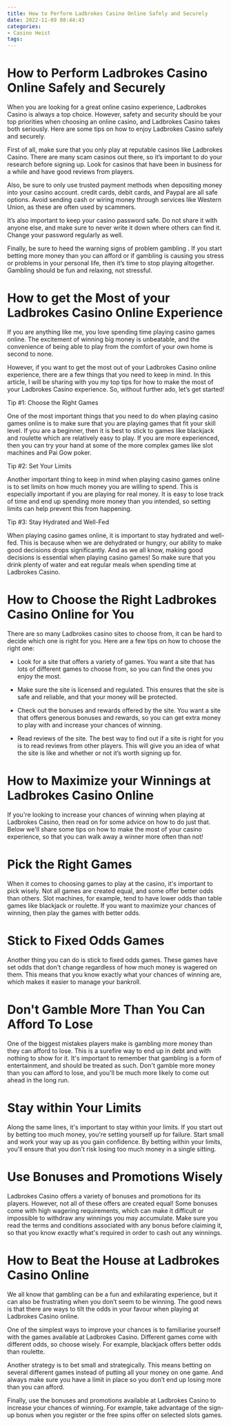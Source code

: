 ```yaml
---
title: How to Perform Ladbrokes Casino Online Safely and Securely 
date: 2022-11-09 08:44:43
categories:
- Casino Heist
tags:
---
```



#  How to Perform Ladbrokes Casino Online Safely and Securely 

When you are looking for a great online casino experience, Ladbrokes Casino is always a top choice. However, safety and security should be your top priorities when choosing an online casino, and Ladbrokes Casino takes both seriously. Here are some tips on how to enjoy Ladbrokes Casino safely and securely.

First of all, make sure that you only play at reputable casinos like Ladbrokes Casino. There are many scam casinos out there, so it’s important to do your research before signing up. Look for casinos that have been in business for a while and have good reviews from players.

Also, be sure to only use trusted payment methods when depositing money into your casino account. credit cards, debit cards, and Paypal are all safe options. Avoid sending cash or wiring money through services like Western Union, as these are often used by scammers.

It’s also important to keep your casino password safe. Do not share it with anyone else, and make sure to never write it down where others can find it. Change your password regularly as well.

Finally, be sure to heed the warning signs of problem gambling . If you start betting more money than you can afford or if gambling is causing you stress or problems in your personal life, then it’s time to stop playing altogether. Gambling should be fun and relaxing, not stressful.

#  How to get the Most of your Ladbrokes Casino Online Experience 

If you are anything like me, you love spending time playing casino games online. The excitement of winning big money is unbeatable, and the convenience of being able to play from the comfort of your own home is second to none.

However, if you want to get the most out of your Ladbrokes Casino online experience, there are a few things that you need to keep in mind. In this article, I will be sharing with you my top tips for how to make the most of your Ladbrokes Casino experience. So, without further ado, let’s get started!

Tip #1: Choose the Right Games

One of the most important things that you need to do when playing casino games online is to make sure that you are playing games that fit your skill level. If you are a beginner, then it is best to stick to games like blackjack and roulette which are relatively easy to play. If you are more experienced, then you can try your hand at some of the more complex games like slot machines and Pai Gow poker.

Tip #2: Set Your Limits

Another important thing to keep in mind when playing casino games online is to set limits on how much money you are willing to spend. This is especially important if you are playing for real money. It is easy to lose track of time and end up spending more money than you intended, so setting limits can help prevent this from happening.

Tip #3: Stay Hydrated and Well-Fed

When playing casino games online, it is important to stay hydrated and well-fed. This is because when we are dehydrated or hungry, our ability to make good decisions drops significantly. And as we all know, making good decisions is essential when playing casino games! So make sure that you drink plenty of water and eat regular meals when spending time at Ladbrokes Casino.

#  How to Choose the Right Ladbrokes Casino Online for You 

There are so many Ladbrokes casino sites to choose from, it can be hard to decide which one is right for you. Here are a few tips on how to choose the right one:

- Look for a site that offers a variety of games. You want a site that has lots of different games to choose from, so you can find the ones you enjoy the most.

- Make sure the site is licensed and regulated. This ensures that the site is safe and reliable, and that your money will be protected.

- Check out the bonuses and rewards offered by the site. You want a site that offers generous bonuses and rewards, so you can get extra money to play with and increase your chances of winning.

- Read reviews of the site. The best way to find out if a site is right for you is to read reviews from other players. This will give you an idea of what the site is like and whether or not it’s worth signing up for.

#  How to Maximize your Winnings at Ladbrokes Casino Online 

If you're looking to increase your chances of winning when playing at Ladbrokes Casino, then read on for some advice on how to do just that. Below we'll share some tips on how to make the most of your casino experience, so that you can walk away a winner more often than not!

#  Pick the Right Games 
When it comes to choosing games to play at the casino, it's important to pick wisely. Not all games are created equal, and some offer better odds than others. Slot machines, for example, tend to have lower odds than table games like blackjack or roulette. If you want to maximize your chances of winning, then play the games with better odds.

#  Stick to Fixed Odds Games 
Another thing you can do is stick to fixed odds games. These games have set odds that don't change regardless of how much money is wagered on them. This means that you know exactly what your chances of winning are, which makes it easier to manage your bankroll.

#  Don't Gamble More Than You Can Afford To Lose 
One of the biggest mistakes players make is gambling more money than they can afford to lose. This is a surefire way to end up in debt and with nothing to show for it. It's important to remember that gambling is a form of entertainment, and should be treated as such. Don't gamble more money than you can afford to lose, and you'll be much more likely to come out ahead in the long run.

#  Stay within Your Limits 
Along the same lines, it's important to stay within your limits. If you start out by betting too much money, you're setting yourself up for failure. Start small and work your way up as you gain confidence. By betting within your limits, you'll ensure that you don't risk losing too much money in a single sitting.

# Use Bonuses and Promotions Wisely 
Ladbrokes Casino offers a variety of bonuses and promotions for its players. However, not all of these offers are created equal! Some bonuses come with high wagering requirements, which can make it difficult or impossible to withdraw any winnings you may accumulate. Make sure you read the terms and conditions associated with any bonus before claiming it, so that you know exactly what's required in order to cash out any winnings.

#  How to Beat the House at Ladbrokes Casino Online

We all know that gambling can be a fun and exhilarating experience, but it can also be frustrating when you don’t seem to be winning. The good news is that there are ways to tilt the odds in your favour when playing at Ladbrokes Casino online.

One of the simplest ways to improve your chances is to familiarise yourself with the games available at Ladbrokes Casino. Different games come with different odds, so choose wisely. For example, blackjack offers better odds than roulette.

Another strategy is to bet small and strategically. This means betting on several different games instead of putting all your money on one game. And always make sure you have a limit in place so you don’t end up losing more than you can afford.

Finally, use the bonuses and promotions available at Ladbrokes Casino to increase your chances of winning. For example, take advantage of the sign-up bonus when you register or the free spins offer on selected slots games.